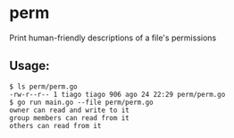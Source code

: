 # perm

Print human-friendly descriptions of a file's permissions

## Usage:

```
$ ls perm/perm.go
-rw-r--r-- 1 tiago tiago 906 ago 24 22:29 perm/perm.go
$ go run main.go --file perm/perm.go
owner can read and write to it
group members can read from it
others can read from it
```
